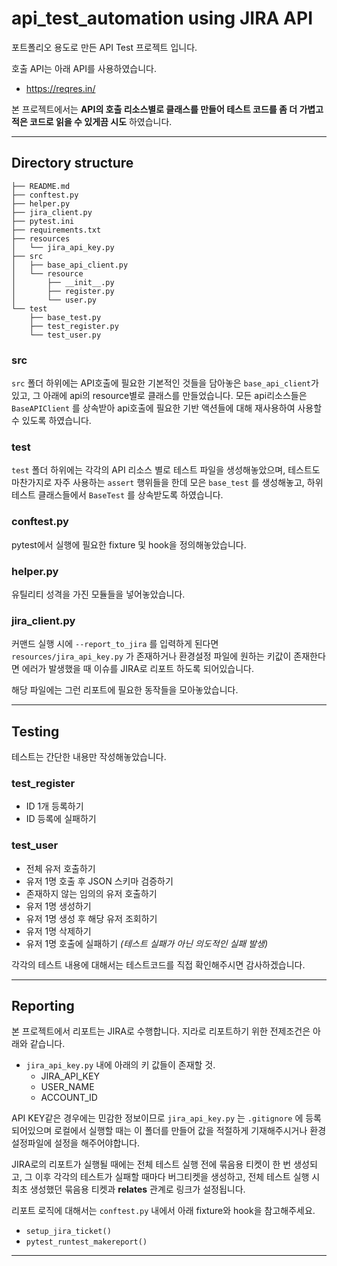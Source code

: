 # api_test_automation using JIRA API
포트폴리오 용도로 만든 API Test 프로젝트 입니다.

호출 API는 아래 API를 사용하였습니다.

- https://reqres.in/

본 프로젝트에서는 **API의 호출 리소스별로 클래스를 만들어 테스트 코드를 좀 더 가볍고 적은 코드로 읽을 수 있게끔 시도** 하였습니다.


---

## Directory structure
```text
├── README.md
├── conftest.py
├── helper.py
├── jira_client.py
├── pytest.ini
├── requirements.txt
├── resources
│   └── jira_api_key.py
├── src
│   ├── base_api_client.py
│   └── resource
│       ├── __init__.py
│       ├── register.py
│       └── user.py
└── test
    ├── base_test.py
    ├── test_register.py
    └── test_user.py

```

### src
`src` 폴더 하위에는 API호출에 필요한 기본적인 것들을 담아놓은 `base_api_client`가 있고, 그 아래에 api의 resource별로 클래스를 만들었습니다. 모든 api리소스들은 `BaseAPIClient` 를 상속받아 api호출에 필요한 기반 액션들에 대해 재사용하여 사용할 수 있도록 하였습니다.

### test
`test` 폴더 하위에는 각각의 API 리소스 별로 테스트 파일을 생성해놓았으며, 테스트도 마찬가지로 자주 사용하는 `assert` 행위들을 한데 모은 `base_test` 를 생성해놓고, 하위 테스트 클래스들에서 `BaseTest` 를 상속받도록 하였습니다.

### conftest.py
pytest에서 실행에 필요한 fixture 및 hook을 정의해놓았습니다.

### helper.py
유틸리티 성격을 가진 모듈들을 넣어놓았습니다.

### jira_client.py
커맨드 실행 시에 `--report_to_jira` 를 입력하게 된다면 `resources/jira_api_key.py` 가 존재하거나 환경설정 파일에 원하는 키값이 존재한다면 에러가 발생했을 때 이슈를 JIRA로 리포트 하도록 되어있습니다.

해당 파일에는 그런 리포트에 필요한 동작들을 모아놓았습니다.

---

## Testing
테스트는 간단한 내용만 작성해놓았습니다.

### test_register
- ID 1개 등록하기
- ID 등록에 실패하기

### test_user
- 전체 유저 호출하기
- 유저 1명 호출 후 JSON 스키마 검증하기
- 존재하지 않는 임의의 유저 호출하기
- 유저 1명 생성하기
- 유저 1명 생성 후 해당 유저 조회하기
- 유저 1명 삭제하기
- 유저 1명 호출에 실패하기 _(테스트 실패가 아닌 의도적인 실패 발생)_

각각의 테스트 내용에 대해서는 테스트코드를 직접 확인해주시면 감사하겠습니다.

---

## Reporting

본 프로젝트에서 리포트는 JIRA로 수행합니다.
지라로 리포트하기 위한 전제조건은 아래와 같습니다.

- `jira_api_key.py` 내에 아래의 키 값들이 존재할 것.
  - JIRA_API_KEY
  - USER_NAME
  - ACCOUNT_ID

API KEY같은 경우에는 민감한 정보이므로 `jira_api_key.py` 는 `.gitignore` 에 등록되어있으며 로컬에서 실행할 때는 이 폴더를 만들어 값을 적절하게 기재해주시거나 환경설정파일에 설정을 해주어야합니다.

JIRA로의 리포트가 실행될 때에는 전체 테스트 실행 전에 묶음용 티켓이 한 번 생성되고, 그 이후 각각의 테스트가 실패할 때마다 버그티켓을 생성하고, 전체 테스트 실행 시 최초 생성했던 묶음용 티켓과 **relates** 관계로 링크가 설정됩니다.

리포트 로직에 대해서는 `conftest.py` 내에서 아래 fixture와 hook을 참고해주세요.
- `setup_jira_ticket()`
- `pytest_runtest_makereport()`

---
